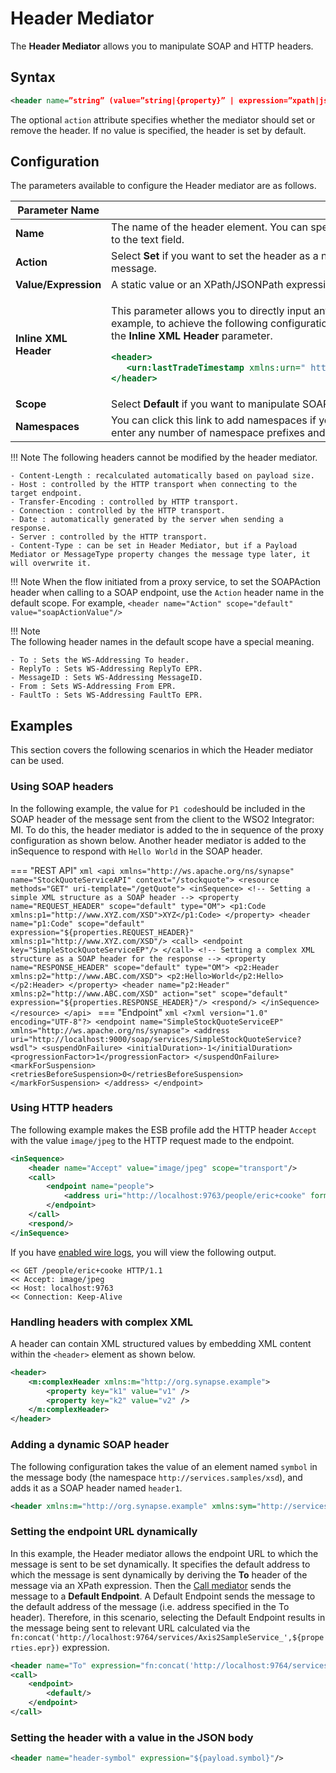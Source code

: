 # Header Mediator

The **Header Mediator** allows you to manipulate SOAP and HTTP headers.

## Syntax

```xml
<header name=”string” (value=”string|{property}” | expression=”xpath|jsonpath”) [scope=default|transport] [action=set|remove]/>
```

The optional `action` attribute specifies whether the mediator should set or remove the header. If no value is specified, the header is set by default.

## Configuration

The parameters available to configure the Header mediator are as follows.

<table>
<thead>
<tr class="header">
<th>Parameter Name</th>
<th>Description</th>
</tr>
</thead>
<tbody>
<tr class="odd">
<td><strong>Name</strong></td>
<td>The name of the header element. You can specify the namespace used in the header element by clicking the <strong>Namespaces</strong> link next to the text field.</td>
</tr>
<tr class="even">
<td><strong>Action</strong></td>
<td>Select <strong>Set</strong> if you want to set the header as a new header. Select <strong>Remove</strong> if you want to remove the header from the incoming message.</td>
</tr>
<tr class="odd">
<td><strong>Value/Expression</strong></td>
<td>A static value or an XPath/JSONPath expression that will be executed on the message to set the header value.</td>
</tr>
<tr class="even">
<td><strong>Inline XML Header</strong></td>
<td><div class="content-wrapper">
<p>This parameter allows you to directly input any XML syntax related to the Header mediator (specifically for SOAP headers). For example, to achieve the following configuration, you should enter the <code>               lastTradeTimestamp              </code> element in the <strong>Inline XML Header</strong> parameter.</p>
<div class="code panel pdl" style="border-width: 1px;">
<div class="codeContent panelContent pdl">
<div class="sourceCode" id="cb1" data-syntaxhighlighter-params="brush: xml; gutter: false; theme: Confluence" data-theme="Confluence" style="brush: xml; gutter: false; theme: Confluence"><pre class="sourceCode xml"><code class="sourceCode xml"><span id="cb1-1"><a href="#cb1-1"></a><span class="kw">&lt;header&gt;</span>  </span>
<span id="cb1-2"><a href="#cb1-2"></a>   <span class="kw">&lt;urn:lastTradeTimestamp</span><span class="ot"> xmlns:urn=</span><span class="st">&quot; http://synapse.apache.org/ &quot;</span><span class="kw">&gt;</span>Mon May 13 13:52:17 IST 2013<span class="kw">&lt;/urn:lastTradeTimestamp&gt;</span>  </span>
<span id="cb1-3"><a href="#cb1-3"></a><span class="kw">&lt;/header&gt;</span></span></code></pre></div>
</div>
</div>
</div></td>
</tr>
<tr class="odd">
<td><strong>Scope</strong></td>
<td>Select <strong>Default</strong> if you want to manipulate SOAP headers. Select <strong>Transport</strong> if you want to manipulate HTTP headers.</td>
</tr>
<tr class="even">
<td><strong>Namespaces</strong></td>
<td>You can click this link to add namespaces if you are providing an expression. The <strong>Namespace Editor</strong> panel would appear. You can enter any number of namespace prefixes and URL that you have used in the XPath expression in this panel.</td>
</tr>
</tbody>
</table>

!!! Note
    The following headers cannot be modified by the header mediator.

    - Content-Length : recalculated automatically based on payload size. 
    - Host : controlled by the HTTP transport when connecting to the target endpoint. 
    - Transfer-Encoding : controlled by HTTP transport. 
    - Connection : controlled by the HTTP transport. 
    - Date : automatically generated by the server when sending a response. 
    - Server : controlled by the HTTP transport.
    - Content-Type : can be set in Header Mediator, but if a Payload Mediator or MessageType property changes the message type later, it will overwrite it.

!!! Note
    When the flow initiated from a proxy service, to set the SOAPAction header when calling to a SOAP endpoint, use the `Action` header name in the default scope. For example, `<header name="Action" scope="default" value="soapActionValue"/>`

!!! Note    
    The following header names in the default scope have a special meaning.

    - To : Sets the WS-Addressing To header.
    - ReplyTo : Sets WS-Addressing ReplyTo EPR.
    - MessageID : Sets WS-Addressing MessageID.
    - From : Sets WS-Addressing From EPR.
    - FaultTo : Sets WS-Addressing FaultTo EPR.

## Examples

This section covers the following scenarios in which the Header mediator can be used.

### Using SOAP headers

In the following example, the value for `P1 code`should be included in the SOAP header of the message sent from the client to the WSO2 Integrator: MI. 
To do this, the header mediator is added to the in sequence of the proxy configuration as shown below. Another header mediator is added to the inSequence to respond with `Hello World` in the SOAP header.

=== "REST API"
    ```xml
    <api xmlns="http://ws.apache.org/ns/synapse" name="StockQuoteServiceAPI" context="/stockquote">
        <resource methods="GET" uri-template="/getQuote">
            <inSequence>
                <!-- Setting a simple XML structure as a SOAP header -->
                <property name="REQUEST_HEADER" scope="default" type="OM">
                    <p1:Code xmlns:p1="http://www.XYZ.com/XSD">XYZ</p1:Code>
                </property>
                <header name="p1:Code" scope="default" expression="${properties.REQUEST_HEADER}" xmlns:p1="http://www.XYZ.com/XSD"/>
                <call>
                    <endpoint key="SimpleStockQuoteServiceEP"/>
                </call>
                <!-- Setting a complex XML structure as a SOAP header for the response -->
                <property name="RESPONSE_HEADER" scope="default" type="OM">
                    <p2:Header xmlns:p2="http://www.ABC.com/XSD">
                        <p2:Hello>World</p2:Hello>
                    </p2:Header>
                </property>
                <header name="p2:Header" xmlns:p2="http://www.ABC.com/XSD" action="set" scope="default" expression="${properties.RESPONSE_HEADER}"/>
                <respond/>
            </inSequence>
        </resource>
    </api>
    ```
=== "Endpoint"
    ```xml
    <?xml version="1.0" encoding="UTF-8"?>
    <endpoint name="SimpleStockQuoteServiceEP" xmlns="http://ws.apache.org/ns/synapse">
        <address     uri="http://localhost:9000/soap/services/SimpleStockQuoteService?wsdl">
            <suspendOnFailure>
                <initialDuration>-1</initialDuration>
                <progressionFactor>1</progressionFactor>
            </suspendOnFailure>
            <markForSuspension>
                <retriesBeforeSuspension>0</retriesBeforeSuspension>
            </markForSuspension>
        </address>
    </endpoint>
    ```

### Using HTTP headers

The following example makes the ESB profile add the HTTP header `Accept` with the value `image/jpeg` to the HTTP request made to the endpoint.

```xml
<inSequence>
    <header name="Accept" value="image/jpeg" scope="transport"/>
    <call>
        <endpoint name="people">
            <address uri="http://localhost:9763/people/eric+cooke" format="get"/>
        </endpoint>
    </call>
    <respond/>
</inSequence>
```

If you have [enabled wire logs]({{base_path}}/develop/using-wire-logs), you will view the following output.

``` text
<< GET /people/eric+cooke HTTP/1.1
<< Accept: image/jpeg
<< Host: localhost:9763
<< Connection: Keep-Alive
```

### Handling headers with complex XML

A header can contain XML structured values by embedding XML content within the `<header>` element as shown below.

```xml
<header>
    <m:complexHeader xmlns:m="http://org.synapse.example">
        <property key="k1" value="v1" />
        <property key="k2" value="v2" />
    </m:complexHeader>
</header>
```

### Adding a dynamic SOAP header

The following configuration takes the value of an element named `symbol` in the message body (the namespace `http://services.samples/xsd`), and adds it as a SOAP header named `header1`.

```xml
<header xmlns:m="http://org.synapse.example" xmlns:sym="http://services.samples/xsd" name="m:header1" scope="default" expression="//sym:symbol"/>
```

### Setting the endpoint URL dynamically

In this example, the Header mediator allows the endpoint URL to which the message is sent to be set dynamically. It specifies the default address to which the message is sent dynamically by deriving the **To** header of the message via an XPath expression. Then the [Call mediator]({{base_path}}/reference/mediators/call-mediator/) sends the message to a **Default Endpoint**. A Default Endpoint sends the message to the default address of the message (i.e. address specified in the To header). 
Therefore, in this scenario, selecting the Default Endpoint results in the message being sent to relevant URL calculated via the `fn:concat('http://localhost:9764/services/Axis2SampleService_',${properties.epr})` expression.

```xml
<header name="To" expression="fn:concat('http://localhost:9764/services/Axis2SampleService_',${properties.epr})"/>
<call>
    <endpoint>
        <default/>
    </endpoint>
</call>
```

### Setting the header with a value in the JSON body	

```	xml
<header name="header-symbol" expression="${payload.symbol}"/>	
```
